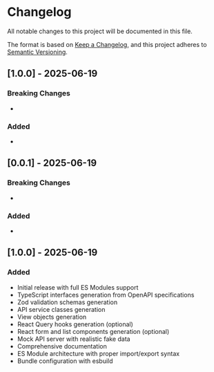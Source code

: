 # Changelog

All notable changes to this project will be documented in this file.

The format is based on [Keep a Changelog](https://keepachangelog.com/en/1.0.0/),
and this project adheres to [Semantic Versioning](https://semver.org/spec/v0.0.1.html).



## [1.0.0] - 2025-06-19

### Breaking Changes
- 

### Added
- 

## [0.0.1] - 2025-06-19

### Breaking Changes
- 

### Added
- 

## [1.0.0] - 2025-06-19

### Added
- Initial release with full ES Modules support
- TypeScript interfaces generation from OpenAPI specifications
- Zod validation schemas generation
- API service classes generation
- View objects generation
- React Query hooks generation (optional)
- React form and list components generation (optional)
- Mock API server with realistic fake data
- Comprehensive documentation
- ES Module architecture with proper import/export syntax
- Bundle configuration with esbuild
